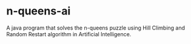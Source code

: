 # n-queens-ai
A java program that solves the n-queens puzzle using Hill Climbing and Random Restart algorithm in Artificial Intelligence.
